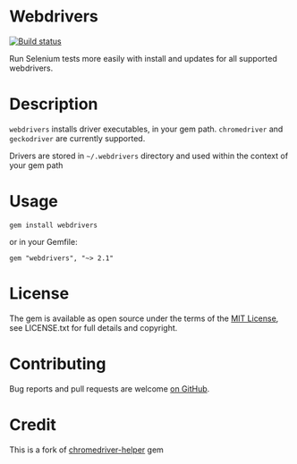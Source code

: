 # Webdrivers

[![Build status](https://api.travis-ci.org/titusfortner/webdrivers.svg)](https://travis-ci.org/titusfortner/webdrivers)

Run Selenium tests more easily with install and updates for all supported webdrivers.

# Description

`webdrivers` installs driver executables, in your gem path.
`chromedriver` and `geckodriver` are currently supported.

Drivers are stored in `~/.webdrivers` directory and used within the context of your gem path


# Usage

`gem install webdrivers`

or in your Gemfile: 

`gem "webdrivers", "~> 2.1"`


# License

The gem is available as open source under the terms of the [MIT License](http://opensource.org/licenses/MIT), 
see LICENSE.txt for full details and copyright.


# Contributing

Bug reports and pull requests are welcome [on GitHub](https://github.com/titusfortner/webdrivers).


# Credit

This is a fork of [chromedriver-helper](https://github.com/flavorjones/chromedriver-helper) gem
